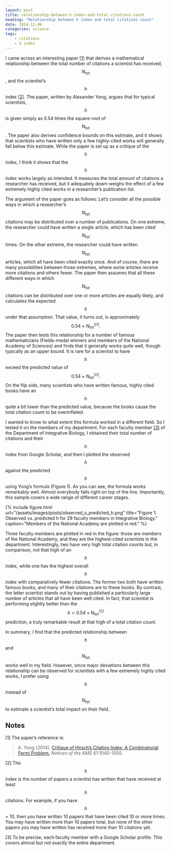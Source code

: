 ```yaml
---
layout: post
title: relationship-between-h-index-and-total-citations-count
heading: "Relationship between h index and total citations count"
date: 2014-12-08
categories: science
tags:
    - citations
    - h index
---
```

I came across an interesting paper [[1]](#note1) that derives a mathematical relationship between the total number of citations a scientist has received, $$N_\text{tot}$$, and the scientist’s $$h$$ index [[2]](#note2). The paper, written by Alexander Yong, argues that for typical scientists, $$h$$ is given simply as 0.54 times the square-root of $$N_\text{tot}$$. The paper also derives confidence bounds on this estimate, and it shows that scientists who have written only a few highly-cited works will generally fall below this estimate. While the paper is set up as a critique of the $$h$$ index, I think it shows that the $$h$$ index works largely as intended. It measures the total amount of citations a researcher has received, but it adequately down-weighs the effect of a few extremely highly cited works in a researcher’s publication list. 

<!--more-->


The argument of the paper goes as follows: Let’s consider all the possible ways in which a researcher’s $$N_\text{tot}$$ citations may be distributed over a number of publications. On one extreme, the researcher could have written a single article, which has been cited $$N_\text{tot}$$ times. On the other extreme, the researcher could have written $$N_\text{tot}$$ articles, which all have been cited exactly once. And of course, there are many possibilities between those extremes, where some articles receive more citations and others fewer. The paper then assumes that all these different ways in which $$N_\text{tot}$$ citations can be distributed over one or more articles are equally likely, and calculates the expected $$h$$ under that assumption. That value, it turns out, is approximately $$0.54 \times N_\text{tot}^{1/2}.$$ The paper then tests this relationship for a number of famous mathematicians (Fields-medal winners and members of the National Academy of Sciences) and finds that it generally works quite well, though typically as an upper bound. It is rare for a scientist to have $$h$$ exceed the predicted value of $$0.54 \times N_\text{tot}^{1/2}.$$ On the flip side, many scientists who have written famous, highly cited books have an $$h$$ quite a bit lower than the predicted value, because the books cause the total citation count to be overinflated.

I wanted to know to what extent this formula worked in a different field. So I tested it on the members of my department. For each faculty member [[3]](#note3) of the Department of Integrative Biology, I obtained their total number of citations and their $$h$$ index from Google Scholar, and then I plotted the observed $$h$$ against the predicted $$h$$ using Yong’s formula (Figure 1). As you can see, the formula works remarkably well. Almost everybody falls right on top of the line. Importantly, this sample covers a wide range of different career stages.

{% include figure.html url="/assets/images/posts/observed_v_predicted_h.png" title="Figure 1: Observed vs. predicted h for 29 faculty members in Integrative Biology." caption="Members of the National Academy are plotted in red." %}

Three faculty members are plotted in red in the figure: those are members of the National Academy, and they are the highest-cited scientists in the department. Interestingly, two have very high total citation counts but, in comparison, not that high of an $$h$$ index, while one has the highest overall $$h$$ index with comparatively fewer citations. The former two both have written famous books, and many of their citations are to these books. By contrast, the latter scientist stands out by having published a particularly large number of articles that all have been well cited. In fact, that scientist is performing slightly better than the $$h = 0.54 \times N_\text{tot}^{1/2}$$ prediction, a truly remarkable result at that high of a total citation count.

In summary, I find that the predicted relationship between $$h$$ and $$N_\text{tot}$$ works well in my field. However, since major deviations between this relationship can be observed for scientists with a few extremely highly cited works, I prefer using $$h$$ instead of $$N_\text{tot}$$ to estimate a scientist’s total impact on their field.

## Notes

[1]<a id="note1"></a> The paper’s reference is:

> A. Yong (2014). [Critique of Hirsch’s Citation Index: A Combinatorial Fermi Problem.]( http://dx.doi.org/10.1090/noti1164) _Notices of the AMS_ 61:1040-1050.

[2]<a id="note2"></a> The $$h$$ index is the number of papers a scientist has written that have received at least $$h$$ citations. For example, if you have $$h$$ = 10, then you have written 10 papers that have been cited 10 or more times. You may have written more than 10 papers total, but none of the other papers you may have written has received more than 10 citations yet. 

[3]<a id="note3"></a> To be precise, each faculty member with a Google Scholar profile. This covers almost but not exactly the entire department.

